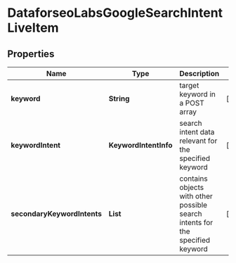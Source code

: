# DataforseoLabsGoogleSearchIntentLiveItem


## Properties

| Name | Type | Description | Notes |
|------------ | ------------- | ------------- | -------------|
**keyword** | **String** | target keyword in a POST array |[optional]|
**keywordIntent** | **KeywordIntentInfo** | search intent data relevant for the specified keyword |[optional]|
**secondaryKeywordIntents** | **List<KeywordIntentInfo>** | contains objects with other possible search intents for the specified keyword |[optional]|